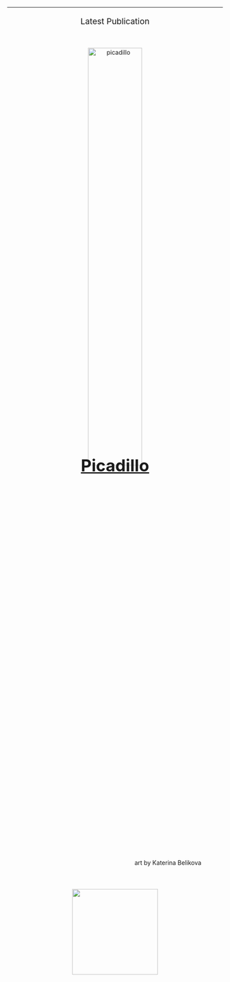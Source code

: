 ## 

---

<p style="text-align: center; font-size:2vw;">Latest Publication</p>

&nbsp;

<div style="position:relative;text-align:center;">
  <img src="/images/picadillo.png" alt="picadillo" style="width:50%;">
  <div style="position:absolute;left:50%;top:50%;transform:translate(-50%,-50%);color:white;font-weight:bold;font-size:4vw;"><a href="https://www.thedreadmachine.com/picadillo/" target="_blank">Picadillo</a></div>
  <div style="position:absolute;bottom:2%;right:10%;">art by Katerina Belikova</div>
</div>

<a href="https://www.thedreadmachine.com/picadillo//" target="_blank"><img src="/images/picadillo.png" style="width:200px;height:200px;display:block;margin-left:auto;margin-right:auto;"></a> 